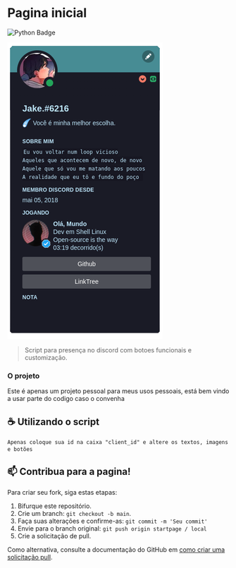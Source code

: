 # Pagina inicial

![Python Badge](https://img.shields.io/badge/PYTHON-0d1117?style=for-the-badge&logo=python&logoColor=white)

<img src="img.png">
  

> Script para presença no discord com botoes funcionais e customização.

### O projeto

Este é apenas um projeto pessoal para meus usos pessoais, está bem vindo a usar parte do codigo caso o convenha

## ☕ Utilizando o script

```
Apenas coloque sua id na caixa "client_id" e altere os textos, imagens e botões
```

## 📫 Contribua para a pagina!

Para criar seu fork, siga estas etapas:

1. Bifurque este repositório.
2. Crie um branch: `git checkout -b main`.
3. Faça suas alterações e confirme-as: `git commit -m 'Seu commit'`
4. Envie para o branch original: `git push origin startpage / local`
5. Crie a solicitação de pull.

Como alternativa, consulte a documentação do GitHub em [como criar uma solicitação pull](https://help.github.com/en/github/collaborating-with-issues-and-pull-requests/creating-a-pull-request).
